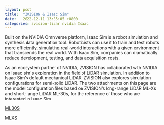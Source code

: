 ```yaml
---
layout: post
title:  "ZVISION & Isaac Sim"
date:   2022-12-11 13:35:05 +0800
categories: zvision-lidar nvidia Isaac
---
```

Built on the NVIDIA Omniverse platform, Isaac Sim is a robot simulation and synthesis data generation tool. Roboticists can use it to train and test robots more efficiently, simulating real-world interactions with a given environment that transcends the real world. With Isaac Sim, companies can dramatically reduce development, testing, and data acquisition costs. 


As an ecosystem partner of NVIDIA, ZVISION has collaborated with NVIDIA on Isaac sim's exploration in the field of LiDAR simulation. In addition to Isaac Sim's default mechanical LiDAR, ZVISION also explores simulation configurations for semi-solid LiDAR. The two attachments on this page are the model configuration files based on ZVISION’s long-range LiDAR ML-Xs and short-range LiDAR ML-30s, for the reference of those who are interested in Isaac Sim.

[ML30S](https://github.com/ZVISION-lidar/ZVISION-lidar.github.io/blob/main/data/Example_Solid_State_ML30S.json)

[MLXS](https://github.com/ZVISION-lidar/ZVISION-lidar.github.io/blob/main/data/Example_Solid_State_MLXS.json)
